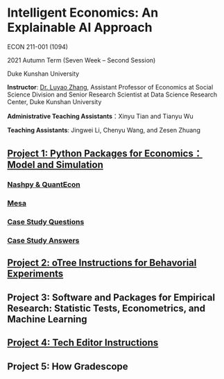 # Intelligent Economics: An Explainable AI Approach

ECON 211-001 (1094)

2021 Autumn Term (Seven Week – Second Session)

Duke Kunshan University

**Instructor**: [Dr. Luyao Zhang](https://scholars.duke.edu/person/luyao.zhang), Assistant Professor of Economics at Social Science Division and Senior Research Scientist at Data Science Research Center, Duke Kunshan University

**Administrative Teaching Assistants**：Xinyu Tian and Tianyu Wu

**Teaching Assistants**: Jingwei Li, Chenyu Wang, and Zesen Zhuang

## [Project 1: Python Packages for Economics：Model and Simulation](https://github.com/SciEcon/Intelligent-Economics/tree/main/project1)
### [Nashpy & QuantEcon](https://github.com/SciEcon/Intelligent-Economics/blob/main/project1/Colab%20Notebook%20NashPy%20vs%20QuantEcon.ipynb)
### [Mesa](https://github.com/SciEcon/Intelligent-Economics/blob/main/project1/Colab%20Notebook%20Mesa.ipynb)
### [Case Study Questions](https://github.com/SciEcon/Intelligent-Economics/blob/main/project1/Colab%20Notebook%20Case%20Study%20Questions.ipynb)
### [Case Study Answers](https://github.com/SciEcon/Intelligent-Economics/blob/main/project1/Colab%20Notebook%20Case%20Study%20Answer.ipynb)

## [Project 2: oTree Instructions for Behavorial Experiments](./project2/oTree.md)
## Project 3: Software and Packages for Empirical Research: Statistic Tests, Econometrics, and Machine Learning
## [Project 4: Tech Editor Instructions](./project4/techInstr.md)
## Project 5: How Gradescope




